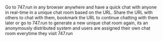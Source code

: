 Go to 747.run in any browser anywhere and have a quick chat with anyone in real-time in a unique chat room based on the URL. Share the URL with others to chat with them, bookmark the URL to continue chatting with them later or go to 747.run to generate a new unique chat room again, its an anonymously distributed system and users are assigned their own chat room everytime they visit 747.run
